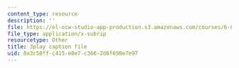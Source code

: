 ```yaml
---
content_type: resource
description: ''
file: https://ol-ocw-studio-app-production.s3.amazonaws.com/courses/6-00sc-introduction-to-computer-science-and-programming-spring-2011/8a3c58ffc415e0e7c3662d6f690e7e97_K1w2o5i0NGQ.srt
file_type: application/x-subrip
resourcetype: Other
title: 3play caption file
uid: 8a3c58ff-c415-e0e7-c366-2d6f690e7e97
---
```

